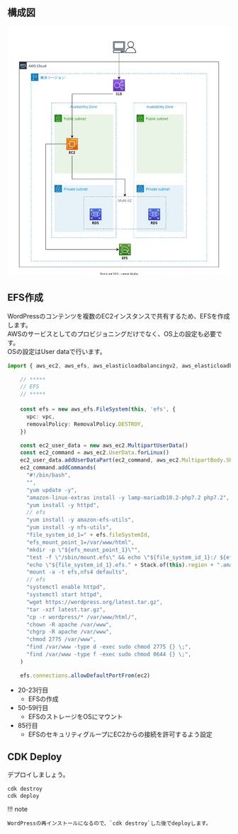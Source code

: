 ## 構成図

![](images/architectuture-efs.drawio.svg)

## EFS作成

WordPressのコンテンツを複数のEC2インスタンスで共有するため、EFSを作成します。  
AWSのサービスとしてのプロビジョニングだけでなく、OS上の設定も必要です。  
OSの設定はUser dataで行います。

```typescript title="wordpress-cdk/lib/wordpress-cdk-stack.ts" linenums="1"
import { aws_ec2, aws_efs, aws_elasticloadbalancingv2, aws_elasticloadbalancingv2_targets, aws_iam, aws_rds, CfnOutput, RemovalPolicy, Stack, StackProps } from 'aws-cdk-lib';
```
```typescript linenums="16"
    // *****
    // EFS
    // *****

    const efs = new aws_efs.FileSystem(this, 'efs', {
      vpc: vpc,
      removalPolicy: RemovalPolicy.DESTROY,
    })
```
```typescript hl_lines="10-19" linenums="41"
    const ec2_user_data = new aws_ec2.MultipartUserData()
    const ec2_command = aws_ec2.UserData.forLinux()
    ec2_user_data.addUserDataPart(ec2_command, aws_ec2.MultipartBody.SHELL_SCRIPT, true)
    ec2_command.addCommands(
      "#!/bin/bash",
      "",
      "yum update -y",
      "amazon-linux-extras install -y lamp-mariadb10.2-php7.2 php7.2",
      "yum install -y httpd",
      // efs
      "yum install -y amazon-efs-utils",
      "yum install -y nfs-utils",
      "file_system_id_1=" + efs.fileSystemId,
      "efs_mount_point_1=/var/www/html",
      "mkdir -p \"${efs_mount_point_1}\"",
      "test -f \"/sbin/mount.efs\" && echo \"${file_system_id_1}:/ ${efs_mount_point_1} efs defaults,_netdev\" >> /etc/fstab || " +
      "echo \"${file_system_id_1}.efs." + Stack.of(this).region + ".amazonaws.com:/ ${efs_mount_point_1} nfs4 nfsvers=4.1,rsize=1048576,wsize=1048576,hard,timeo=600,retrans=2,noresvport,_netdev 0 0\" >> /etc/fstab",
      "mount -a -t efs,nfs4 defaults",
      // efs
      "systemctl enable httpd",
      "systemctl start httpd",
      "wget https://wordpress.org/latest.tar.gz",
      "tar -xzf latest.tar.gz",
      "cp -r wordpress/* /var/www/html/",
      "chown -R apache /var/www",
      "chgrp -R apache /var/www",
      "chmod 2775 /var/www",
      "find /var/www -type d -exec sudo chmod 2775 {} \;",
      "find /var/www -type f -exec sudo chmod 0644 {} \;",
    )
```
```typescript linenums="85"
    efs.connections.allowDefaultPortFrom(ec2)
```

* 20-23行目
    * EFSの作成
* 50-59行目
    * EFSのストレージをOSにマウント
* 85行目
    * EFSのセキュリティグループにEC2からの接続を許可するよう設定

## CDK Deploy

デプロイしましょう。

```terminal title="ターミナル"
cdk destroy
cdk deploy
```

!!! note

    WordPressの再インストールになるので、`cdk destroy`した後でdeployします。
